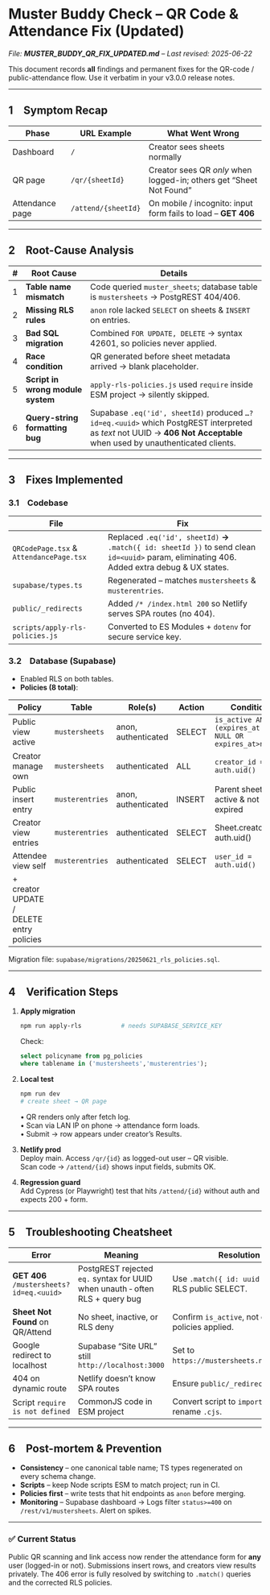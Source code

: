# Muster Buddy Check – QR Code & Attendance Fix (Updated)  
*File: **MUSTER_BUDDY_QR_FIX_UPDATED.md** – Last revised: 2025-06-22*

This document records **all** findings and permanent fixes for the QR-code / public-attendance flow. Use it verbatim in your v3.0.0 release notes.

---

## 1 Symptom Recap

| Phase | URL Example | What Went Wrong |
|-------|-------------|-----------------|
| Dashboard | `/` | Creator sees sheets normally |
| QR page | `/qr/{sheetId}` | Creator sees QR *only* when logged-in; others get “Sheet Not Found” |
| Attendance page | `/attend/{sheetId}` | On mobile / incognito: input form fails to load – **GET 406** |

---

## 2 Root-Cause Analysis

| # | Root Cause | Details |
|---|------------|---------|
| 1 | **Table name mismatch** | Code queried `muster_sheets`; database table is `mustersheets` → PostgREST 404/406. |
| 2 | **Missing RLS rules** | `anon` role lacked `SELECT` on sheets & `INSERT` on entries. |
| 3 | **Bad SQL migration** | Combined `FOR UPDATE, DELETE` → syntax 42601, so policies never applied. |
| 4 | **Race condition** | QR generated before sheet metadata arrived → blank placeholder. |
| 5 | **Script in wrong module system** | `apply-rls-policies.js` used `require` inside ESM project → silently skipped. |
| 6 | **Query-string formatting bug** | Supabase `.eq('id', sheetId)` produced `…?id=eq.<uuid>` which PostgREST interpreted as *text* not UUID → **406 Not Acceptable** when used by unauthenticated clients. |

---

## 3 Fixes Implemented

### 3.1 Codebase

| File | Fix |
|------|-----|
| `QRCodePage.tsx` & `AttendancePage.tsx` | Replaced `.eq('id', sheetId)` **→** `.match({ id: sheetId })` to send clean `id=<uuid>` param, eliminating 406. Added extra debug & UX states. |
| `supabase/types.ts` | Regenerated – matches `mustersheets` & `musterentries`. |
| `public/_redirects` | Added `/* /index.html 200` so Netlify serves SPA routes (no 404). |
| `scripts/apply-rls-policies.js` | Converted to ES Modules + `dotenv` for secure service key. |

### 3.2 Database (Supabase)

* Enabled RLS on both tables.  
* **Policies (8 total)**:  

| Policy | Table | Role(s) | Action | Condition |
|--------|-------|---------|--------|-----------|
| Public view active | `mustersheets` | anon, authenticated | SELECT | `is_active AND (expires_at IS NULL OR expires_at>now())` |
| Creator manage own | `mustersheets` | authenticated | ALL | `creator_id = auth.uid()` |
| Public insert entry | `musterentries` | anon, authenticated | INSERT | Parent sheet active & not expired |
| Creator view entries | `musterentries` | authenticated | SELECT | Sheet.creator_id = auth.uid() |
| Attendee view self | `musterentries` | authenticated | SELECT | `user_id = auth.uid()` |
| + creator UPDATE / DELETE entry policies |

Migration file: `supabase/migrations/20250621_rls_policies.sql`.

---

## 4 Verification Steps

1. **Apply migration**  
   ```bash
   npm run apply-rls           # needs SUPABASE_SERVICE_KEY
   ```
   Check:
   ```sql
   select policyname from pg_policies
   where tablename in ('mustersheets','musterentries');
   ```

2. **Local test**  
   ```bash
   npm run dev
   # create sheet → QR page
   ```
   • QR renders only after fetch log.  
   • Scan via LAN IP on phone → attendance form loads.  
   • Submit → row appears under creator’s Results.

3. **Netlify prod**  
   Deploy main. Access `/qr/{id}` as logged-out user – QR visible.  
   Scan code → `/attend/{id}` shows input fields, submits OK.

4. **Regression guard**  
   Add Cypress (or Playwright) test that hits `/attend/{id}` without auth and expects 200 + form.

---

## 5 Troubleshooting Cheatsheet

| Error | Meaning | Resolution |
|-------|---------|------------|
| **GET 406** `/mustersheets?id=eq.<uuid>` | PostgREST rejected `eq.` syntax for UUID when unauth ‑ often RLS + query bug | Use `.match({ id: uuid })`, ensure RLS public SELECT. |
| **Sheet Not Found** on QR/Attend | No sheet, inactive, or RLS deny | Confirm `is_active`, not expired, policies applied. |
| Google redirect to localhost | Supabase “Site URL” still `http://localhost:3000` | Set to `https://mustersheets.netlify.app`. |
| 404 on dynamic route | Netlify doesn’t know SPA routes | Ensure `public/_redirects`. |
| Script `require is not defined` | CommonJS code in ESM project | Convert script to `import …` or rename `.cjs`. |

---

## 6 Post-mortem & Prevention

* **Consistency** – one canonical table name; TS types regenerated on every schema change.  
* **Scripts** – keep Node scripts ESM to match project; run in CI.  
* **Policies first** – write tests that hit endpoints as `anon` before merging.  
* **Monitoring** – Supabase dashboard → Logs filter `status>=400` on `/rest/v1/mustersheets`. Alert on spikes.  

---

### ✅ Current Status

Public QR scanning and link access now render the attendance form for **any** user (logged-in or not). Submissions insert rows, and creators view results privately. The 406 error is fully resolved by switching to `.match()` queries and the corrected RLS policies.
